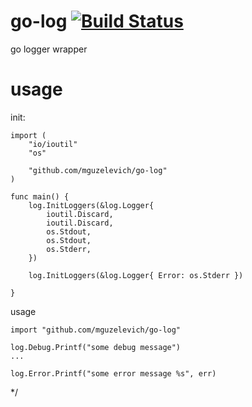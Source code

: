 # go-log [![Build Status](https://travis-ci.org/mguzelevich/go-log.svg?branch=master)](https://travis-ci.org/mguzelevich/go-log)


go logger wrapper


# usage

init:

```
import (
	"io/ioutil"
	"os"

	"github.com/mguzelevich/go-log"
)

func main() {
	log.InitLoggers(&log.Logger{
		ioutil.Discard,
		ioutil.Discard,
		os.Stdout,
		os.Stdout,
		os.Stderr,
	})

	log.InitLoggers(&log.Logger{ Error: os.Stderr })

}
```

usage

```
import "github.com/mguzelevich/go-log"

log.Debug.Printf("some debug message")
...

log.Error.Printf("some error message %s", err)

```
*/
